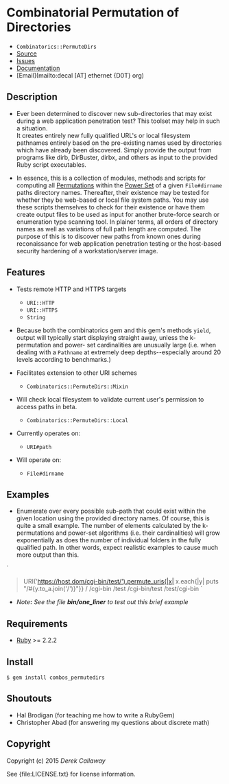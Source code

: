 # **Combinatorial Permutation of Directories**

* `Combinatorics::PermuteDirs`
* [Source](https://github.com/decal/combos_permutedirs)
* [Issues](https://github.com/decal/combos_permutedirs/issues)
* [Documentation](http://rubydoc.info/gems/combos_permutedirs)
* [Email](mailto:decal [AT] ethernet {D0T} org)

## **Description**

* Ever been determined to discover new sub-directories that may exist during a
web application penetration test? This toolset may help in such a situation.  
It creates entirely new fully qualified URL's or local filesystem pathnames 
entirely based on the pre-existing names used by directories which have already
been discovered. Simply provide the output from programs like dirb, DirBuster, 
dirbx, and others as input to the provided Ruby script executables.

* In essence, this is a collection of modules, methods and scripts for computing 
all [Permutations](http://en.wikipedia.org/wiki/Permutations) within the
[Power Set](https://en.wikipedia.org/wiki/Power_set) of a given `File#dirname` 
paths directory names. Thereafter, their existence may be tested for whether 
they be web-based or local file system paths. You may use these scripts 
themselves to check for their existence or have them create output files to be 
used as input for another brute-force search or enumeration type scanning tool. 
In plainer terms, all orders of directory names as well as variations of full 
path length are computed. The purpose of this is to discover new paths from 
known ones during reconaissance for web application penetration testing or the 
host-based security hardening of a workstation/server image.

## **Features**

* Tests remote HTTP and HTTPS targets 
  * `URI::HTTP`
  * `URI::HTTPS`
  * `String`
* Because both the combinatorics gem and this gem's methods `yield`, output will
  typically start displaying straight away, unless the k-permutation and power-
  set cardinalities are unusually large (i.e. when dealing with a `Pathname` at 
  extremely deep depths--especially around 20 levels according to benchmarks.)


* Facilitates extension to other URI schemes
  * `Combinatorics::PermuteDirs::Mixin`
* Will check local filesystem to validate current user's permission to access 
  paths in beta.
  * `Combinatorics::PermuteDirs::Local`
* Currently operates on:
  * `URI#path`
* Will operate on:
  * `File#dirname`

## **Examples**

* Enumerate over every possible sub-path that could exist within the given 
location using the provided directory names. Of course, this is quite a
small example. The number of elements calculated by the k-permutations and 
power-set algorithms (i.e. their cardinalities) will grow exponentially as does
the number of individual folders in the fully qualified path. In other words,
expect realistic examples to cause much more output than this.

`
> URI('https://host.dom/cgi-bin/test/').permute_uris{|x| x.each{|y| puts "/#{y.to_a.join('/')}"}}
/
/cgi-bin
/test
/cgi-bin/test
/test/cgi-bin
`

* _Note_**:** _See the file **bin/one_liner** to test out this brief example_

## Requirements

* [Ruby](http://www.ruby-lang.org/) >= 2.2.2

## Install

    $ gem install combos_permutedirs

## Shoutouts

* Hal Brodigan (for teaching me how to write a RubyGem)
* Christopher Abad (for answering my questions about discrete math)

## Copyright

Copyright (c) 2015 _Derek Callaway_

See {file:LICENSE.txt} for license information.
